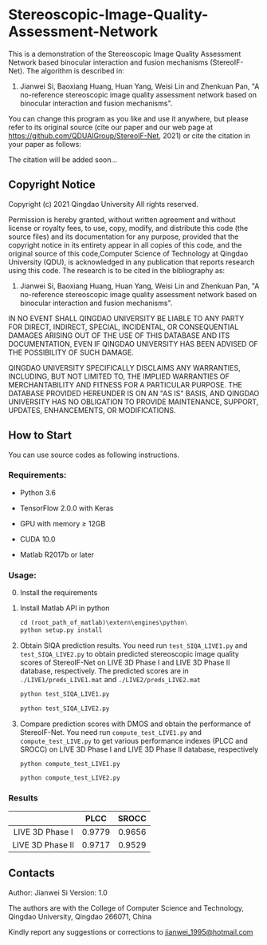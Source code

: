 # Stereoscopic-Image-Quality-Assessment-Network

This is a demonstration of the Stereoscopic Image Quality Assessment Network  based binocular interaction and fusion mechanisms (StereoIF-Net). The algorithm is described in:

1. Jianwei Si, Baoxiang Huang, Huan Yang, Weisi Lin and Zhenkuan Pan, "A no-reference stereoscopic image quality assessment network based on binocular interaction and fusion mechanisms".

You can change this program as you like and use it anywhere, but please refer to its original source (cite our paper and our web page at https://github.com/QDUAIGroup/StereoIF-Net, 2021) or cite the citation in your paper as follows:

The citation will be added soon...

## Copyright Notice

Copyright (c) 2021 Qingdao University All rights reserved.

Permission is hereby granted, without written agreement and without license or royalty fees, to use, copy, modify, and distribute this code (the source files) and its documentation for any purpose, provided that the copyright notice in its entirety appear in all copies of this code, and the original source of this code,Computer Science of Technology at Qingdao University (QDU), is acknowledged in any publication that reports research using this code. The research is to be cited in the bibliography as:

1. Jianwei Si, Baoxiang Huang, Huan Yang, Weisi Lin and Zhenkuan Pan, "A no-reference stereoscopic image quality assessment network based on binocular interaction and fusion mechanisms".

IN NO EVENT SHALL QINGDAO UNIVERSITY BE LIABLE TO ANY PARTY FOR DIRECT, INDIRECT, SPECIAL, INCIDENTAL, OR CONSEQUENTIAL DAMAGES ARISING OUT OF THE USE OF THIS DATABASE AND ITS DOCUMENTATION, EVEN IF QINGDAO UNIVERSITY HAS BEEN ADVISED OF THE POSSIBILITY OF SUCH DAMAGE.

QINGDAO UNIVERSITY SPECIFICALLY DISCLAIMS ANY WARRANTIES, INCLUDING, BUT NOT LIMITED TO, THE IMPLIED WARRANTIES OF MERCHANTABILITY AND FITNESS FOR A PARTICULAR PURPOSE. THE DATABASE PROVIDED HEREUNDER IS ON AN "AS IS" BASIS, AND QINGDAO UNIVERSITY HAS NO OBLIGATION TO PROVIDE MAINTENANCE, SUPPORT, UPDATES, ENHANCEMENTS, OR MODIFICATIONS.

## How to Start 

You can use source codes as following instructions.

### Requirements:

- Python 3.6

- TensorFlow 2.0.0 with Keras

- GPU with memory &ge; 12GB

- CUDA 10.0

- Matlab R2017b or later

### Usage:

0. Install the requirements

1. Install Matlab API in python

   ```python
   cd (root_path_of_matlab)\extern\engines\python\
   python setup.py install
   ```

2. Obtain SIQA prediction results. You need run `test_SIQA_LIVE1.py` and `test_SIQA_LIVE2.py` to obtain predicted stereoscopic image quality scores of StereoIF-Net on LIVE 3D Phase I and LIVE 3D Phase II database, respectively. The predicted scores are in `./LIVE1/preds_LIVE1.mat` and `./LIVE2/preds_LIVE2.mat` 

   ```python
   python test_SIQA_LIVE1.py
   ```

   ```python
   python test_SIQA_LIVE2.py
   ```

3. Compare prediction scores with DMOS and obtain the performance of StereoIF-Net. You need run `compute_test_LIVE1.py` and `compute_test_LIVE.py` to get various performance indexes (PLCC and SROCC) on LIVE 3D Phase I and LIVE 3D Phase II database, respectively 

   ```
   python compute_test_LIVE1.py
   ```

   ```
   python compute_test_LIVE2.py
   ```

### Results

|                  |  PLCC  | SROCC  |
| :--------------: | :----: | :----: |
| LIVE 3D Phase I  | 0.9779 | 0.9656 |
| LIVE 3D Phase II | 0.9717 | 0.9529 |

## Contacts

Author: Jianwei Si Version: 1.0

The authors are with the College of Computer Science and Technology, Qingdao University, Qingdao 266071, China

Kindly report any suggestions or corrections to jianwei_1995@hotmail.com
